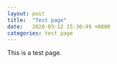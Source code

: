 ```yaml
---
layout: post
title:  "Test page"
date:   2020-03-12 15:30:49 +0800
categories: test page
---
```

This is a test page.
